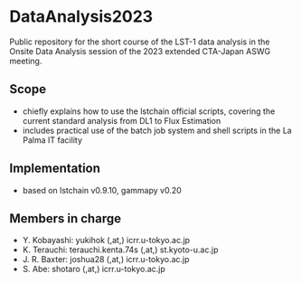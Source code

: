 # DataAnalysis2023

Public repository for the short course of the LST-1 data analysis in the Onsite Data Analysis session of the 2023 extended CTA-Japan ASWG meeting.

## Scope 
- chiefly explains how to use the lstchain official scripts, covering the current standard analysis from DL1 to Flux Estimation
- includes practical use of the batch job system and shell scripts in the La Palma IT facility

## Implementation
- based on lstchain v0.9.10, gammapy v0.20

## Members in charge
- Y. Kobayashi: yukihok (,at,) icrr.u-tokyo.ac.jp
- K. Terauchi: terauchi.kenta.74s (,at,) st.kyoto-u.ac.jp
- J. R. Baxter: joshua28 (,at,) icrr.u-tokyo.ac.jp
- S. Abe: shotaro (,at,) icrr.u-tokyo.ac.jp
